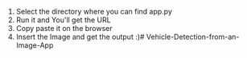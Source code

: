 1. Select the directory where you can find app.py
2. Run it and You'll get the URL
3. Copy paste it on the browser
4. Insert the Image and get the output :)# Vehicle-Detection-from-an-Image-App
